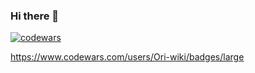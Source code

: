 ### Hi there 👋

[![codewars](https:/www.codewars.com/users/Ori-wiki/badges/large)](https://www.codewars.com/users/Ori-wiki)  

https://www.codewars.com/users/Ori-wiki/badges/large



<!--
**Ori-wiki/Ori-wiki** is a ✨ _special_ ✨ repository because its `README.md` (this file) appears on your GitHub profile.

Here are some ideas to get you started:

- 🔭 I’m currently working on ...
- 🌱 I’m currently learning ...
- 👯 I’m looking to collaborate on ...
- 🤔 I’m looking for help with ...
- 💬 Ask me about ...
- 📫 How to reach me: ...
- 😄 Pronouns: ...
- ⚡ Fun fact: ...
-->
